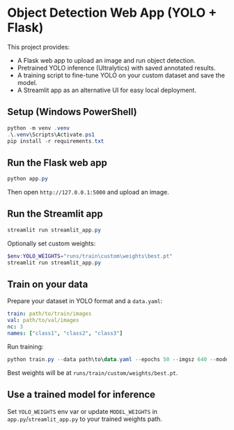 # Object Detection Web App (YOLO + Flask)

This project provides:
- A Flask web app to upload an image and run object detection.
- Pretrained YOLO inference (Ultralytics) with saved annotated results.
- A training script to fine-tune YOLO on your custom dataset and save the model.
- A Streamlit app as an alternative UI for easy local deployment.

## Setup (Windows PowerShell)

```powershell
python -m venv .venv
.\.venv\Scripts\Activate.ps1
pip install -r requirements.txt
```

## Run the Flask web app

```powershell
python app.py
```
Then open `http://127.0.0.1:5000` and upload an image.

## Run the Streamlit app

```powershell
streamlit run streamlit_app.py
```
Optionally set custom weights:

```powershell
$env:YOLO_WEIGHTS="runs/train\custom\weights\best.pt"
streamlit run streamlit_app.py
```

## Train on your data

Prepare your dataset in YOLO format and a `data.yaml`:

```yaml
train: path/to/train/images
val: path/to/val/images
nc: 3
names: ["class1", "class2", "class3"]
```

Run training:

```powershell
python train.py --data path\to\data.yaml --epochs 50 --imgsz 640 --model yolov8n.pt --project runs/train --name custom
```

Best weights will be at `runs/train/custom/weights/best.pt`.

## Use a trained model for inference

Set `YOLO_WEIGHTS` env var or update `MODEL_WEIGHTS` in `app.py`/`streamlit_app.py` to your trained weights path.

